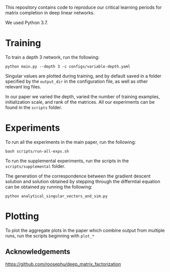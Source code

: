 This repository contains code to reproduce our critical learning periods for matrix completion in deep linear networks.

We used Python 3.7.

# Training

To train a depth 3 network, run the following:

```python main.py --depth 3 -c configs/variable-depth.yaml```

Singular values are plotted during training, and by default saved in a folder specified by the `output_dir` in the
configuration file, as well as other relevant log files.

In our paper we varied the depth, varied the number of training examples, initialization scale, and rank of the matrices. All
our experiments can be
found in the `scripts` folder.

# Experiments

To run all the experiments in the main paper, run the following:

```bash scripts/run-all-exps.sh```

To run the supplemental experiments, run the scripts in the `scripts/supplemental` folder.

The generation of the correspondence between the gradient descent solution and solution obtained by stepping through the
differntial
equation can be obtained py running the following:

```python analytical_singular_vectors_and_sim.py```

# Plotting

To plot the aggregate plots in the paper which combine output from multiple runs, run the scripts beginning with `plot_*`

## Acknowledgements
https://github.com/roosephu/deep_matrix_factorization